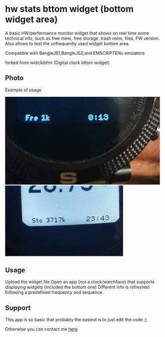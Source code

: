 # hw stats bttom widget (bottom widget area)
A basic HW/performance monitor widget that shows on real time some technical info, such as free mem, free storage, trash mem, files, FW version. Also allows to test the unfrequently used widget bottom area.

Compatible with BangleJS1,BangleJS2,and EMSCRIPTENx emulators

forked from widclkbttm (Digital clock bttom widget)


## Photo  

Example of usage

![](widhwbttm.ss1.jpg)
![](widhwbttm.ss2.jpg)




## Usage

Upload the widget file
Open an app (not a clock/watchface) that supports displaying widgets (included the bottom one)
Different info is refreshed following a predefined frequency and sequence.


## Support

This app is so basic that probably the easiest is to just edit the code ;)

Otherwise you can contact me [here](https://github.com/dapgo/my_espruino_smartwatch_things)